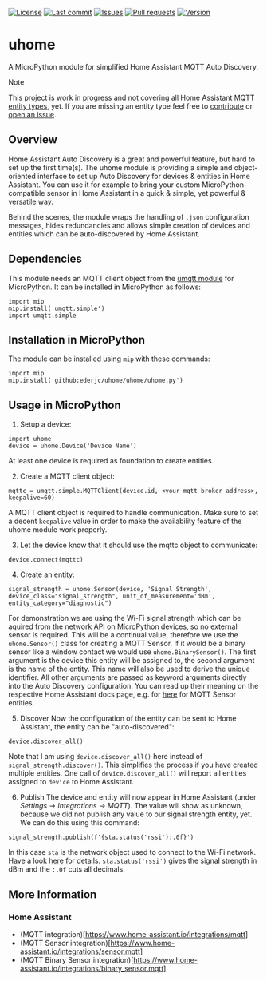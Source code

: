 [![License](https://img.shields.io/github/license/ederjc/uhome?style=plastic)](LICENSE.md)
[![Last commit](https://img.shields.io/github/commit-activity/w/ederjc/uhome?style=plastic)](https://github.com/ederjc/uhome/commits)
[![Issues](https://img.shields.io/github/issues/ederjc/uhome?style=plastic)](https://github.com/ederjc/uhome/issues)
[![Pull requests](https://img.shields.io/github/issues-pr-raw/ederjc/uhome?style=plastic)](https://github.com/ederjc/uhome/pulls)
[![Version](https://img.shields.io/github/package-json/v/ederjc/uhome?style=plastic)](https://github.com/ederjc/uhome/blob/main)

# uhome
A MicroPython module for simplified Home Assistant MQTT Auto Discovery.

> [!NOTE]  
> This project is work in progress and not covering all Home Assistant [MQTT entity types](https://www.home-assistant.io/integrations/#search/mqtt), yet. If you are missing an entity type feel free to [contribute](https://github.com/ederjc/uhome/fork) or [open an issue](https://github.com/ederjc/uhome/issues).

## Overview

Home Assistant Auto Discovery is a great and powerful feature, but hard to set up the first time(s). The uhome module is providing a simple and object-oriented interface to set up Auto Discovery for devices & entities in Home Assistant. You can use it for example to bring your custom MicroPython-compatible sensor in Home Assistant in a quick & simple, yet powerful & versatile way.

Behind the scenes, the module wraps the handling of `.json` configuration messages, hides redundancies and allows simple creation of devices and entities which can be auto-discovered by Home Assistant.

## Dependencies

This module needs an MQTT client object from the [umqtt module](https://github.com/micropython/micropython-lib/tree/master/micropython/umqtt.simple/umqtt) for MicroPython.
It can be installed in MicroPython as follows:

```
import mip
mip.install('umqtt.simple')
import umqtt.simple
```

## Installation in MicroPython
The module can be installed using `mip` with these commands:
```
import mip
mip.install('github:ederjc/uhome/uhome/uhome.py')
```

## Usage in MicroPython

1. Setup a device:
```
import uhome
device = uhome.Device('Device Name')
```
At least one device is required as foundation to create entities.

2. Create a MQTT client object:
```
mqttc = umqtt.simple.MQTTClient(device.id, <your mqtt broker address>, keepalive=60)
```
A MQTT client object is required to handle communication. Make sure to set a decent `keepalive` value in order to make the availability feature of the uhome module work properly.

3. Let the device know that it should use the mqttc object to communicate:
```
device.connect(mqttc)
```

4. Create an entity:
```
signal_strength = uhome.Sensor(device, 'Signal Strength', device_class="signal_strength", unit_of_measurement='dBm', entity_category="diagnostic")
```
For demonstration we are using the Wi-Fi signal strength which can be aquired from the network API on MicroPython devices, so no external sensor is required.
This will be a continual value, therefore we use the `uhome.Sensor()` class for creating a MQTT Sensor. If it would be a binary sensor like a window contact we would use `uhome.BinarySensor()`.
The first argument is the device this entity will be assigned to, the second argument is the name of the entity. This name will also be used to derive the unique identifier. All other arguments are passed as keyword arguments directly into the Auto Discovery configuration. You can read up their meaning on the respective Home Assistant docs page, e.g. for [here](https://www.home-assistant.io/integrations/sensor.mqtt) for MQTT Sensor entities.

5. Discover
Now the configuration of the entity can be sent to Home Assistant, the entity can be "auto-discovered":
```
device.discover_all()
```
Note that I am using `device.discover_all()` here instead of `signal_strength.discover()`. This simplifies the process if you have created multiple entities. One call of `device.discover_all()` will report all entities assigned to `device` to Home Assistant.

6. Publish
The device and entity will now appear in Home Assistant (under *Settings -> Integrations -> MQTT*). The value will show as unknown, because we did not publish any value to our signal strength entity, yet.
We can do this using this command:
```
signal_strength.publish(f'{sta.status('rssi'):.0f}')
```
In this case `sta` is the network object used to connect to the Wi-Fi network. Have a look [here](https://github.com/ederjc/uhome/blob/master/example/example.py) for details.
`sta.status('rssi')` gives the signal strength in dBm and the `:.0f` cuts all decimals.

## More Information
### Home Assistant
- (MQTT integration)[https://www.home-assistant.io/integrations/mqtt]
- (MQTT Sensor integration)[https://www.home-assistant.io/integrations/sensor.mqtt]
- (MQTT Binary Sensor integration)[https://www.home-assistant.io/integrations/binary_sensor.mqtt]